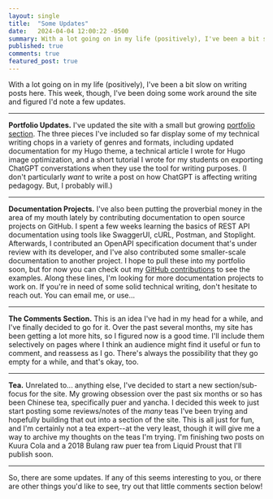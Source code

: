 ```yaml
---
layout: single
title:  "Some Updates"
date:   2024-04-04 12:00:22 -0500
summary: With a lot going on in my life (positively), I've been a bit slow on writing posts here. This week, though, I've been doing some work around the site and figured I'd note a few updates.
published: true
comments: true
featured_post: true
---
```


With a lot going on in my life (positively), I've been a bit slow on writing posts here. This week, though, I've been doing some work around the site and figured I'd note a few updates.

--------

**Portfolio Updates.** I've updated the site with a small but growing [portfolio section](/portfolio ). The three pieces I've included so far display some of my technical writing chops in a variety of genres and formats, including updated documentation for my Hugo theme, a technical article I wrote for Hugo image optimization, and a short tutorial I wrote for my students on exporting ChatGPT converstations when they use the tool for writing purposes. (I don't particularly _want_ to write a post on how ChatGPT is affecting writing pedagogy. But, I probably will.)

-----------

**Documentation Projects.** I've also been putting the proverbial money in the area of my mouth lately by contributing documentation to open source projects on GitHub. I spent a few weeks learning the basics of REST API documentation using tools like SwaggerUI, cURL, Postman, and Stoplight. Afterwards, I contributed an OpenAPI specification document that's under review with its developer, and I've also contributed some smaller-scale documentation to another project. I hope to pull these into my portfolio soon, but for now you can check out my [GitHub contributions](https://github.com/rickwysocki) to see the examples. Along these lines, I'm looking for more documentation projects to work on. If you're in need of some solid technical writing, don't hesitate to reach out. You can email me, or use...


-------------

**The Comments Section.** This is an idea I've had in my head for a while, and I've finally decided to go for it. Over the past several months, my site has been getting a lot more hits, so I figured now is a good time. I'll include them selectively on pages where I think an audience might find it useful or fun to comment, and reassess as I go. There's always the possibility that they go empty for a while, and that's okay, too. 


---------------

**Tea.** Unrelated to... anything else, I've decided to start a new section/sub-focus for the site. My growing obsession over the past six months or so has been Chinese tea, specifically puer and yancha. I decided this week to just start posting some reviews/notes of the _many_ teas I've been trying and hopefully building that out into a section of the site. This is all just for fun, and I'm certainly not a tea expert--at the very least, though it will give me a way to archive my thoughts on the teas I'm trying. I'm finishing two posts on Kuura Cola and a 2018 Bulang raw puer tea from Liquid Proust that I'll publish soon.

----------

So, there are some updates. If any of this seems interesting to you, or there are other things you'd like to see, try out that little comments section below!

